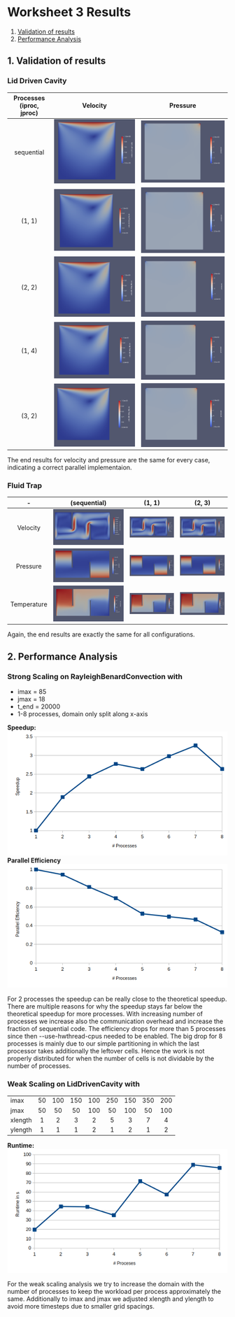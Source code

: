 # Worksheet 3 Results

1. [Validation of results](#1-validation-of-results)  
2. [Performance Analysis](#2-performance-analysis)  

## 1. Validation of results

### Lid Driven Cavity

| Processes (iproc, jproc) |                          Velocity                           |                         Pressure                          |
| :----------------------: | :---------------------------------------------------------: | :-------------------------------------------------------: |
|        sequential        |   ![LidDrivenCavity/uv_s.png](./LidDrivenCavity/uv_s.png)   |   ![LidDrivenCavity/p_s.png](./LidDrivenCavity/p_s.png)   |
|          (1, 1)          | ![LidDrivenCavity/uv_1_1.png](./LidDrivenCavity/uv_1_1.png) | ![LidDrivenCavity/p_1_1.png](./LidDrivenCavity/p_1_1.png) |
|          (2, 2)          | ![LidDrivenCavity/uv_2_2.png](./LidDrivenCavity/uv_2_2.png) | ![LidDrivenCavity/p_2_2.png](./LidDrivenCavity/p_2_2.png) |
|          (1, 4)          | ![LidDrivenCavity/uv_1_4.png](./LidDrivenCavity/uv_1_4.png) | ![LidDrivenCavity/p_1_4.png](./LidDrivenCavity/p_1_4.png) |
|          (3, 2)          | ![LidDrivenCavity/uv_3_2.png](./LidDrivenCavity/uv_3_2.png) | ![LidDrivenCavity/p_3_2.png](./LidDrivenCavity/p_3_2.png) |

The end results for velocity and pressure are the same for every case, indicating a correct parallel implementaion.

### Fluid Trap

 |      -      |                (sequential)                |                     (1, 1)                      |                     (2, 3)                      |
 | :---------: | :----------------------------------------: | :---------------------------------------------: | :---------------------------------------------: |
 |  Velocity   | ![FuidTrap/uv_s.png](./FluidTrap/uv_s.png) | ![FluidTrap/uv_1_1.png](./FluidTrap/uv_1_1.png) | ![FluidTrap/uv_2_3.png](./FluidTrap/uv_2_3.png) |
 |  Pressure   | ![FluidTrap/p_s.png](./FluidTrap/p_s.png)  |  ![FluidTrap/p_1_1.png](./FluidTrap/p_1_1.png)  |  ![FluidTrap/p_2_3.png](./FluidTrap/p_2_3.png)  |
 | Temperature | ![FluidTrap/t_s.png](./FluidTrap/t_s.png)  |  ![FluidTrap/t_1_1.png](./FluidTrap/t_1_1.png)  |  ![FluidTrap/t_2_3.png](./FluidTrap/t_2_3.png)  |

Again, the end results are exactly the same for all configurations.

## 2. Performance Analysis  

### Strong Scaling on RayleighBenardConvection with

* imax = 85  
* jmax = 18  
* t_end = 20000
* 1-8 processes, domain only split along x-axis

**Speedup:**  
![StrongScaling/Speedup.png](./StrongScaling/Speedup.png)  
**Parallel Efficiency**  
![StrongScaling/Efficiency.png](./StrongScaling/Efficiency.png)  

For 2 processes the speedup can be really close to the theoretical speedup. There are multiple reasons for why the speedup stays far below the theoretical speedup for more processes. With increasing number of processes we increase also the communication overhead and increase the fraction of sequential code. The efficiency drops for more than 5 processes since then --use-hwthread-cpus needed to be enabled. The big drop for 8 processes is mainly due to our  simple partitioning in which the last processor takes additionally the leftover cells. Hence the work is not properly distributed for when the number of cells is not dividable by the number of processes.

### Weak Scaling on LidDrivenCavity with 

|         |       |       |       |       |       |       |       |       |
| :------ | :---: | :---: | :---: | :---: | :---: | :---: | :---: | :---: |
| imax    |  50   |  100  |  150  |  100  |  250  |  150  |  350  |  200  |
| jmax    |  50   |  50   |  50   |  100  |  50   |  100  |  50   |  100  |
| xlength |   1   |   2   |   3   |   2   |   5   |   3   |   7   |   4   |
| ylength |   1   |   1   |   1   |   2   |   1   |   2   |   1   |   2   |


**Runtime:**  
![WeakScaling/Runtime.png](./WeakScaling/Runtime.png)  

For the weak scaling analysis we try to increase the domain with the number of processes to keep the workload per process approximately the same. Additionally to imax and jmax we adjusted xlength and ylength to avoid more timesteps due to smaller grid spacings.